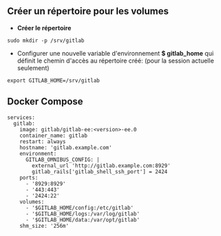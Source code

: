 ## Créer un répertoire pour les volumes

- **Créer le répertoire**
```
sudo mkdir -p /srv/gitlab
```

- Configurer une nouvelle variable d'environnement **$ gitlab_home** qui définit le chemin d'accès au répertoire créé: (pour la session actuelle seulement)
```
export GITLAB_HOME=/srv/gitlab
```

## Docker Compose
```
services:
  gitlab:
    image: gitlab/gitlab-ee:<version>-ee.0
    container_name: gitlab
    restart: always
    hostname: 'gitlab.example.com'
    environment:
      GITLAB_OMNIBUS_CONFIG: |
        external_url 'http://gitlab.example.com:8929'
        gitlab_rails['gitlab_shell_ssh_port'] = 2424
    ports:
      - '8929:8929'
      - '443:443'
      - '2424:22'
    volumes:
      - '$GITLAB_HOME/config:/etc/gitlab'
      - '$GITLAB_HOME/logs:/var/log/gitlab'
      - '$GITLAB_HOME/data:/var/opt/gitlab'
    shm_size: '256m'
```